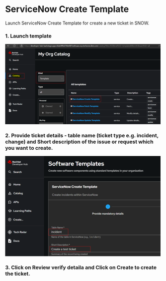 # ServiceNow Create Template

Launch ServiceNow Create Template for create a new ticket in SNOW.

### 1. Launch template
<img src="./Incident_Create.png" alt="Launch template" width="500"/>



### 2. Provide ticket details - table name (ticket type e.g. incident, change) and Short description of the issue or request which you want to create.
<img src="./ticket_details.png" alt="Provide ticket details" width="500"/>


### 3. Click on **Review** verify detaila and Click on **Create** to create the ticket.

